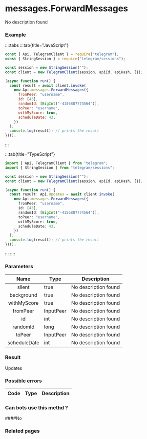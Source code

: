 # messages.ForwardMessages

No description found

### [](#example)Example

::::tabs
:::tab{title="JavaScript"}

```js
const { Api, TelegramClient } = require("telegram");
const { StringSession } = require("telegram/sessions");

const session = new StringSession("");
const client = new TelegramClient(session, apiId, apiHash, {});

(async function run() {
  const result = await client.invoke(
    new Api.messages.ForwardMessages({
      fromPeer: "username",
      id: [43],
      randomId: [BigInt("-4156887774564")],
      toPeer: "username",
      withMyScore: true,
      scheduleDate: 43,
    })
  );
  console.log(result); // prints the result
})();
```

:::

:::tab{title="TypeScript"}

```ts
import { Api, TelegramClient } from "telegram";
import { StringSession } from "telegram/sessions";

const session = new StringSession("");
const client = new TelegramClient(session, apiId, apiHash, {});

(async function run() {
  const result: Api.Updates = await client.invoke(
    new Api.messages.ForwardMessages({
      fromPeer: "username",
      id: [43],
      randomId: [BigInt("-4156887774564")],
      toPeer: "username",
      withMyScore: true,
      scheduleDate: 43,
    })
  );
  console.log(result); // prints the result
})();
```

:::
::::

### [](#parameters)Parameters

|     Name     | Type      | Description          |
| :----------: | --------- | -------------------- |
|    silent    | true      | No description found |
|  background  | true      | No description found |
| withMyScore  | true      | No description found |
|   fromPeer   | InputPeer | No description found |
|      id      | int       | No description found |
|   randomId   | long      | No description found |
|    toPeer    | InputPeer | No description found |
| scheduleDate | int       | No description found |

### [](#result)Result

Updates

### [](#possible-errors)Possible errors

| Code | Type | Description |
| :--: | ---- | ----------- |

### [](#can-bots-use-this-method)Can bots use this methd ?

####No

### [](#related-pages)Related pages
